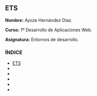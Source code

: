 ## ETS <a name=id0></a>

**Nombre:** Ayoze Hernández Díaz.

**Curso:** 1º Desarrollo de Aplicaciones Web.

**Asignatura:** Entornos de desarrollo.

### ÍNDICE

+ [ETS](#id0)
+ [](#id1)
+ [](#id2)
+ [](#id3)
+ [](#id4)
+ [](#id5)

###  <a name=id1></a>

###  <a name=id2></a>

###  <a name=id3></a>

###  <a name=id4></a>

###  <a name=id5></a>